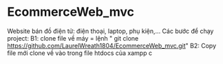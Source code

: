 # EcommerceWeb_mvc
Website bán đồ điện tử: điện thoại, laptop, phụ kiện,...
Các bước để chạy project:
B1: clone file về máy = lệnh " git clone https://github.com/LaurelWreath1804/EcommerceWeb_mvc.git"
B2: Copy file mới clone về vào trong file htdocs của xampp c
